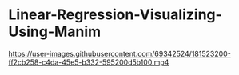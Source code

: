 # Linear-Regression-Visualizing-Using-Manim



https://user-images.githubusercontent.com/69342524/181523200-ff2cb258-c4da-45e5-b332-595200d5b100.mp4

